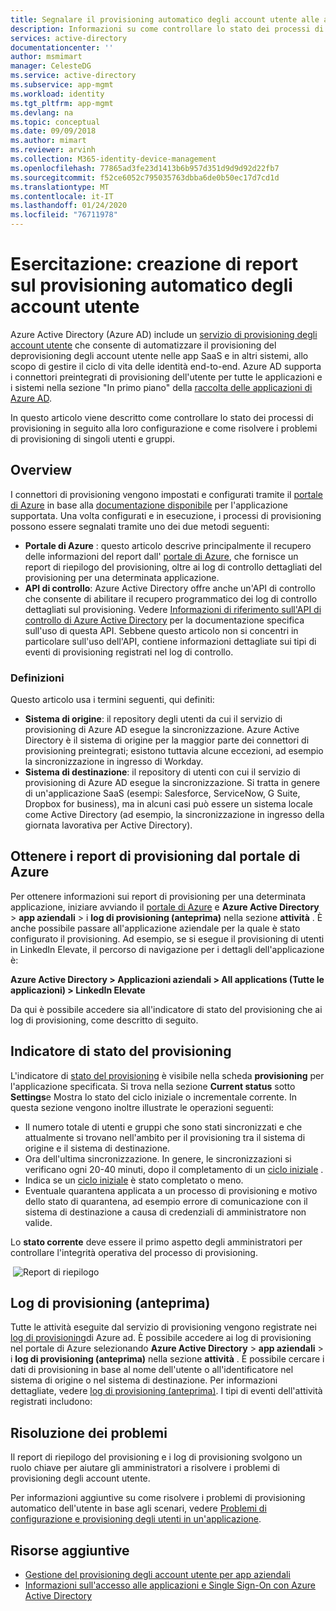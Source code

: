 ```yaml
---
title: Segnalare il provisioning automatico degli account utente alle applicazioni SaaS
description: Informazioni su come controllare lo stato dei processi di provisioning automatico dell'account utente e risolvere i problemi di provisioning di singoli utenti.
services: active-directory
documentationcenter: ''
author: msmimart
manager: CelesteDG
ms.service: active-directory
ms.subservice: app-mgmt
ms.workload: identity
ms.tgt_pltfrm: app-mgmt
ms.devlang: na
ms.topic: conceptual
ms.date: 09/09/2018
ms.author: mimart
ms.reviewer: arvinh
ms.collection: M365-identity-device-management
ms.openlocfilehash: 77865ad3fe23d1413b6b957d351d9d9d92d22fb7
ms.sourcegitcommit: f52ce6052c795035763dbba6de0b50ec17d7cd1d
ms.translationtype: MT
ms.contentlocale: it-IT
ms.lasthandoff: 01/24/2020
ms.locfileid: "76711978"
---
```

# <a name="tutorial-reporting-on-automatic-user-account-provisioning"></a>Esercitazione: creazione di report sul provisioning automatico degli account utente

Azure Active Directory (Azure AD) include un [servizio di provisioning degli account utente](user-provisioning.md) che consente di automatizzare il provisioning del deprovisioning degli account utente nelle app SaaS e in altri sistemi, allo scopo di gestire il ciclo di vita delle identità end-to-end. Azure AD supporta i connettori preintegrati di provisioning dell'utente per tutte le applicazioni e i sistemi nella sezione "In primo piano" della [raccolta delle applicazioni di Azure AD](https://azuremarketplace.microsoft.com/marketplace/apps/category/azure-active-directory-apps?page=1&subcategories=featured).

In questo articolo viene descritto come controllare lo stato dei processi di provisioning in seguito alla loro configurazione e come risolvere i problemi di provisioning di singoli utenti e gruppi.

## <a name="overview"></a>Overview

I connettori di provisioning vengono impostati e configurati tramite il [portale di Azure](https://portal.azure.com) in base alla [documentazione disponibile](../saas-apps/tutorial-list.md) per l'applicazione supportata. Una volta configurati e in esecuzione, i processi di provisioning possono essere segnalati tramite uno dei due metodi seguenti:

* **Portale di Azure** : questo articolo descrive principalmente il recupero delle informazioni del report dall' [portale di Azure](https://portal.azure.com), che fornisce un report di riepilogo del provisioning, oltre ai log di controllo dettagliati del provisioning per una determinata applicazione.
* **API di controllo**: Azure Active Directory offre anche un'API di controllo che consente di abilitare il recupero programmatico dei log di controllo dettagliati sul provisioning. Vedere [Informazioni di riferimento sull'API di controllo di Azure Active Directory](https://developer.microsoft.com/graph/docs/api-reference/beta/resources/directoryaudit) per la documentazione specifica sull'uso di questa API. Sebbene questo articolo non si concentri in particolare sull'uso dell'API, contiene informazioni dettagliate sui tipi di eventi di provisioning registrati nel log di controllo.

### <a name="definitions"></a>Definizioni

Questo articolo usa i termini seguenti, qui definiti:

* **Sistema di origine**: il repository degli utenti da cui il servizio di provisioning di Azure AD esegue la sincronizzazione. Azure Active Directory è il sistema di origine per la maggior parte dei connettori di provisioning preintegrati; esistono tuttavia alcune eccezioni, ad esempio la sincronizzazione in ingresso di Workday.
* **Sistema di destinazione**: il repository di utenti con cui il servizio di provisioning di Azure AD esegue la sincronizzazione. Si tratta in genere di un'applicazione SaaS (esempi: Salesforce, ServiceNow, G Suite, Dropbox for business), ma in alcuni casi può essere un sistema locale come Active Directory (ad esempio, la sincronizzazione in ingresso della giornata lavorativa per Active Directory).

## <a name="getting-provisioning-reports-from-the-azure-portal"></a>Ottenere i report di provisioning dal portale di Azure

Per ottenere informazioni sui report di provisioning per una determinata applicazione, iniziare avviando il [portale di Azure](https://portal.azure.com) e **Azure Active Directory** &gt; **app aziendali** &gt; i **log di provisioning (anteprima)** nella sezione **attività** . È anche possibile passare all'applicazione aziendale per la quale è stato configurato il provisioning. Ad esempio, se si esegue il provisioning di utenti in LinkedIn Elevate, il percorso di navigazione per i dettagli dell'applicazione è:

**Azure Active Directory &gt; Applicazioni aziendali &gt; All applications (Tutte le applicazioni) &gt; LinkedIn Elevate**

Da qui è possibile accedere sia all'indicatore di stato del provisioning che ai log di provisioning, come descritto di seguito.

## <a name="provisioning-progress-bar"></a>Indicatore di stato del provisioning

L'indicatore di [stato del provisioning](application-provisioning-when-will-provisioning-finish-specific-user.md#view-the-provisioning-progress-bar) è visibile nella scheda **provisioning** per l'applicazione specificata. Si trova nella sezione **Current status** sotto **Settings**e Mostra lo stato del ciclo iniziale o incrementale corrente. In questa sezione vengono inoltre illustrate le operazioni seguenti:

* Il numero totale di utenti e gruppi che sono stati sincronizzati e che attualmente si trovano nell'ambito per il provisioning tra il sistema di origine e il sistema di destinazione.
* Ora dell'ultima sincronizzazione. In genere, le sincronizzazioni si verificano ogni 20-40 minuti, dopo il completamento di un [ciclo iniziale](how-provisioning-works.md#provisioning-cycles-initial-and-incremental) .
* Indica se un [ciclo iniziale](how-provisioning-works.md#provisioning-cycles-initial-and-incremental) è stato completato o meno.
* Eventuale quarantena applicata a un processo di provisioning e motivo dello stato di quarantena, ad esempio errore di comunicazione con il sistema di destinazione a causa di credenziali di amministratore non valide.

Lo **stato corrente** deve essere il primo aspetto degli amministratori per controllare l'integrità operativa del processo di provisioning.

 ![Report di riepilogo](media/check-status-user-account-provisioning/provisioning-progress-bar-section.png)

## <a name="provisioning-logs-preview"></a>Log di provisioning (anteprima)

Tutte le attività eseguite dal servizio di provisioning vengono registrate nei [log di provisioning](../reports-monitoring/concept-provisioning-logs.md?context=azure/active-directory/manage-apps/context/manage-apps-context)di Azure ad. È possibile accedere ai log di provisioning nel portale di Azure selezionando **Azure Active Directory** &gt; **app aziendali** &gt; i **log di provisioning (anteprima)** nella sezione **attività** . È possibile cercare i dati di provisioning in base al nome dell'utente o all'identificatore nel sistema di origine o nel sistema di destinazione. Per informazioni dettagliate, vedere [log di provisioning (anteprima)](../reports-monitoring/concept-provisioning-logs.md?context=azure/active-directory/manage-apps/context/manage-apps-context). I tipi di eventi dell'attività registrati includono:

## <a name="troubleshooting"></a>Risoluzione dei problemi

Il report di riepilogo del provisioning e i log di provisioning svolgono un ruolo chiave per aiutare gli amministratori a risolvere i problemi di provisioning degli account utente.

Per informazioni aggiuntive su come risolvere i problemi di provisioning automatico dell'utente in base agli scenari, vedere [Problemi di configurazione e provisioning degli utenti in un'applicazione](application-provisioning-config-problem.md).

## <a name="additional-resources"></a>Risorse aggiuntive

* [Gestione del provisioning degli account utente per app aziendali](configure-automatic-user-provisioning-portal.md)
* [Informazioni sull'accesso alle applicazioni e Single Sign-On con Azure Active Directory](what-is-single-sign-on.md)
